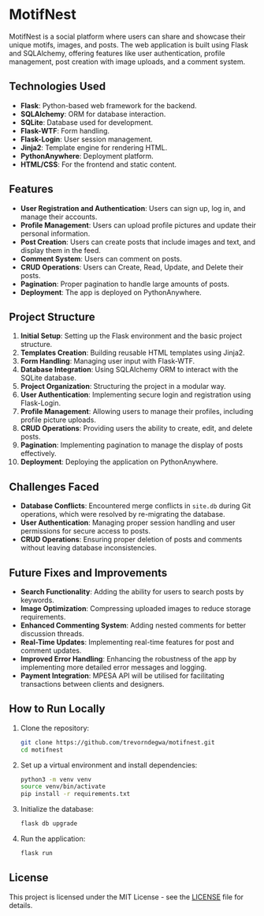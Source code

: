 # MotifNest

MotifNest is a social platform where users can share and showcase their unique motifs, images, and posts. The web application is built using Flask and SQLAlchemy, offering features like user authentication, profile management, post creation with image uploads, and a comment system.

## Technologies Used

- **Flask**: Python-based web framework for the backend.
- **SQLAlchemy**: ORM for database interaction.
- **SQLite**: Database used for development.
- **Flask-WTF**: Form handling.
- **Flask-Login**: User session management.
- **Jinja2**: Template engine for rendering HTML.
- **PythonAnywhere**: Deployment platform.
- **HTML/CSS**: For the frontend and static content.

## Features

- **User Registration and Authentication**: Users can sign up, log in, and manage their accounts.
- **Profile Management**: Users can upload profile pictures and update their personal information.
- **Post Creation**: Users can create posts that include images and text, and display them in the feed.
- **Comment System**: Users can comment on posts.
- **CRUD Operations**: Users can Create, Read, Update, and Delete their posts.
- **Pagination**: Proper pagination to handle large amounts of posts.
- **Deployment**: The app is deployed on PythonAnywhere.

## Project Structure

1. **Initial Setup**: Setting up the Flask environment and the basic project structure.
2. **Templates Creation**: Building reusable HTML templates using Jinja2.
3. **Form Handling**: Managing user input with Flask-WTF.
4. **Database Integration**: Using SQLAlchemy ORM to interact with the SQLite database.
5. **Project Organization**: Structuring the project in a modular way.
6. **User Authentication**: Implementing secure login and registration using Flask-Login.
7. **Profile Management**: Allowing users to manage their profiles, including profile picture uploads.
8. **CRUD Operations**: Providing users the ability to create, edit, and delete posts.
9. **Pagination**: Implementing pagination to manage the display of posts effectively.
10. **Deployment**: Deploying the application on PythonAnywhere.

## Challenges Faced

- **Database Conflicts**: Encountered merge conflicts in `site.db` during Git operations, which were resolved by re-migrating the database.
- **User Authentication**: Managing proper session handling and user permissions for secure access to posts.
- **CRUD Operations**: Ensuring proper deletion of posts and comments without leaving database inconsistencies.

## Future Fixes and Improvements

- **Search Functionality**: Adding the ability for users to search posts by keywords.
- **Image Optimization**: Compressing uploaded images to reduce storage requirements.
- **Enhanced Commenting System**: Adding nested comments for better discussion threads.
- **Real-Time Updates**: Implementing real-time features for post and comment updates.
- **Improved Error Handling**: Enhancing the robustness of the app by implementing more detailed error messages and logging.
- **Payment Integration**: MPESA API will be utilised for facilitating transactions between clients and designers.

## How to Run Locally

1. Clone the repository:
    ```bash
    git clone https://github.com/trevorndegwa/motifnest.git
    cd motifnest
    ```

2. Set up a virtual environment and install dependencies:
    ```bash
    python3 -m venv venv
    source venv/bin/activate
    pip install -r requirements.txt
    ```

3. Initialize the database:
    ```bash
    flask db upgrade
    ```

4. Run the application:
    ```bash
    flask run
    ```

## License

This project is licensed under the MIT License - see the [LICENSE](./LICENSE) file for details.
